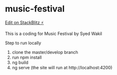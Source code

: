 # music-festival

[Edit on StackBlitz ⚡️](https://stackblitz.com/edit/music-festival)

This is a coding for Music Festival by Syed Wakil

Step to run locally

1. clone the master/develop branch
2. run npm install
3. ng build
4. ng serve (the site will run at http://localhost:4200)

